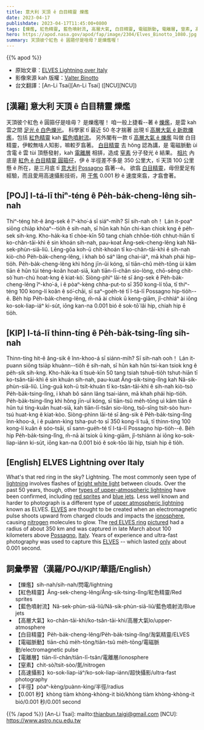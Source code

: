 ```yaml
---
title: 意大利 天頂 ê 白目精靈 爍爁
date: 2023-04-17
publishdate: 2023-04-17T11:45:00+0800
tags: [爍爁, 紅色精靈, 藍色噴射流, 高層大氣, 白目精靈, 電磁脈動, 電離層, 窒素, 高速攝影, 半徑]
hero: https://apod.nasa.gov/apod/fap/image/2304/Elves_Binotto_1080.jpg
summary: 天頂彼个紅色 ê 圓箍仔是啥毋？是爍爁喔！
---
```


{{% apod %}}

- 原始文章：[ELVES Lightning over Italy](https://apod.nasa.gov/apod/ap230417.html)
- 影像來源 kah 版權：[Valter Binotto](https://www.instagram.com/valterbinotto/)
- 台文翻譯：[An-Li Tsai][An-Li Tsai] ([NCU][NCU])

## [漢羅] 意大利 天頂 ê 白目精靈 爍爁
天頂彼个紅色 ê 圓箍仔是啥毋？
是爍爁喔！
咱一般上捷看--著 ê [爍爁][lightning]，是雲 kah 雲之間 [足光 ê 白色爍光][bright white light]。
科學家 tī 最近 50 冬才揣著 出現 tī [高層大氣 ê 新款爍爁][types of upper-atmospheric lightning]，包括 [紅色精靈][red sprites] kah [藍色噴射流][blue jets]。
另外閣有一款 tī [高層大氣 ê 爍爁][upper atmospheric lightning] 叫做 白目精靈，伊較無啥人知影，嘛較歹翕著。
[白目精靈][ELVES 1] 去 hŏng 認為講，是 電磁脈動 ùi 含電 ê 雲 tùi 頂懸發射，kah [電離層][ionosphere] 相挵，造成 [窒素][nitrogen] 分子發光 ê 結果。
[相片][pictured] 內底是 [紅色 ê 白目精靈 圓箍仔][red ELVES ring]，伊 ê 半徑差不多是 350 公里大，tī 天頂 100 公里懸 ê 所在，是三月底 tī [意大利][Italy] [Possagno][Possagno] 翕著--ê。
欲翕 [白目精靈][ELVES 2]，毋但愛足有經驗，而且愛用高速攝影技術，用 [干焦][only] 0.001 秒 ê 速度來翕，才翕會著。

## [POJ] I-tá-lī thiⁿ-téng ê Pe̍h-ba̍k-cheng-lêng sih-nah
Thiⁿ-téng hit-ê âng-sek ê îⁿ-kho͘-á sī siáⁿ-mi̍h?
Sī sih-nah o͘h！
Lán it-poaⁿ siōng chia̍p khòaⁿ--tio̍h ê sih-nah, sī hûn kah hûn chi-kan chiok kng ê pe̍h-sek sih-kng.
Kho-ha̍k-ka tī chòe-kīn 50 tang chiah chhōe-tio̍h chhut-hiān tī ko-chân-tāi-khì ê sin khoán sih-nah, pau-koat Âng-sek-cheng-lêng kah Nâ-sek-phùn-siā-liû.
Lēng-gōa koh-ū chi̍t-khoán tī ko-chân-tāi-khì ê sih-nah kiò-chò Pe̍h-ba̍k-cheng-lêng, i khah bô sáⁿ lâng chai-iáⁿ, mā khah phái hip-tio̍h.
Pe̍h-ba̍k-cheng-lêng khì hŏng jīn-ûi kóng, sī tiān-chû me̍h-tōng ùi kâm tiān ê hûn tùi téng-koân hoat-siā, kah tiān-lī-chân sio-lòng, chō-sêng chit-sò͘ hun-chú hoat-kng ê kiat-kò͘.
Siòng-phìⁿ lāi-té sī âng-sek ê Pe̍h-ba̍k-cheng-lêng îⁿ-kho͘-á, i ê pòaⁿ-kèng chha-put-to sī 350 kong-lí tōa, tī thiⁿ-téng 100 kong-lí koân ê só͘-chāi, sī saⁿ-goe̍h-té tī I-tá-lī Possagno hip-tio̍h--ê.
Be̍h hip Pe̍h-ba̍k-cheng-lêng, m̄-nā ài chiok ū keng-giām, jî-chhiáⁿ ài iōng ko-sok-liap-iáⁿ ki-su̍t, iōng kan-na 0.001 bió ê sok-tō͘ lâi hip, chiah hip ē tio̍h.

## [KIP] I-tá-lī thinn-tíng ê Pe̍h-ba̍k-tsing-lîng sih-nah
Thinn-tíng hit-ê âng-sik ê înn-khoo-á sī siánn-mi̍h?
Sī sih-nah ooh！
Lán it-puann siōng tsia̍p khuànn--tio̍h ê sih-nah, sī hûn kah hûn tsi-kan tsiok kng ê pe̍h-sik sih-kng.
Kho-ha̍k-ka tī tsuè-kīn 50 tang tsiah tshuē-tio̍h tshut-hiān tī ko-tsân-tāi-khì ê sin khuán sih-nah, pau-kuat Âng-sik-tsing-lîng kah Nâ-sik-phùn-siā-liû.
Līng-guā koh-ū tsi̍t-khuán tī ko-tsân-tāi-khì ê sih-nah kiò-tsò Pe̍h-ba̍k-tsing-lîng, i khah bô sánn lâng tsai-iánn, mā khah phái hip-tio̍h.
Pe̍h-ba̍k-tsing-lîng khì hŏng jīn-uî kóng, sī tiān-tsû me̍h-tōng uì kâm tiān ê hûn tuì tíng-kuân huat-siā, kah tiān-lī-tsân sio-lòng, tsō-sîng tsit-sòo hun-tsú huat-kng ê kiat-kòo.
Siòng-phìnn lāi-té sī âng-sik ê Pe̍h-ba̍k-tsing-lîng înn-khoo-á, i ê puànn-kìng tsha-put-to sī 350 kong-lí tuā, tī thinn-tíng 100 kong-lí kuân ê sóo-tsāi, sī sann-gue̍h-té tī I-tá-lī Possagno hip-tio̍h--ê.
Be̍h hip Pe̍h-ba̍k-tsing-lîng, m̄-nā ài tsiok ū king-giām, jî-tshiánn ài iōng ko-sok-liap-iánn ki-su̍t, iōng kan-na 0.001 bió ê sok-tōo lâi hip, tsiah hip ē tio̍h.

## [English] ELVES Lightning over Italy
What's that red ring in the sky?
Lightning.
The most commonly seen type of [lightning][lightning] involves flashes of [bright white light][bright white light] between clouds.
Over the past 50 years, though, other [types of upper-atmospheric lightning][types of upper-atmospheric lightning] have been confirmed, including [red sprites][red sprites] and [blue jets][blue jets].
Less well known and harder to photograph is a different type of [upper atmospheric lightning][upper atmospheric lightning] known as ELVES.
[ELVES][ELVES 1] are thought to be created when an electromagnetic pulse shoots upward from charged clouds and impacts the [ionosphere][ionosphere], causing [nitrogen][nitrogen] molecules to glow.
The [red ELVES ring][red ELVES ring] [pictured][pictured] had a radius of about 350 km and was captured in late March about 100 kilometers above [Possagno][Possagno], [Italy][Italy].
Years of experience and ultra-fast photography was used to capture this [ELVES][ELVES 2] -- which lasted [only][only] about 0.001 second.

## 詞彙學習（漢羅/POJ/KIP/華語/English）
- 【爍爁】sih-nah/sih-nah/閃電/lightning
- 【紅色精靈】Âng-sek-cheng-lêng/Âng-sik-tsing-lîng/紅色精靈/Red sprites
- 【藍色噴射流】Nâ-sek-phùn-siā-liû/Nâ-sik-phùn-siā-liû/藍色噴射流/Blue jets
- 【高層大氣】ko-chân-tāi-khì/ko-tsân-tāi-khì/高層大氣lo/upper-atmosphere
- 【白目精靈】Pe̍h-ba̍k-cheng-lêng/Pe̍h-ba̍k-tsing-lîng/淘氣精靈/ELVES
- 【電磁脈動】tiān-chû me̍h-tōng/tiān-tsû me̍h-tōng/電磁脈動/electromagnetic pulse
- 【電離層】tiān-lī-chân/tiān-lī-tsân/電離層/ionosphere
- 【窒素】chit-sò͘/tsit-sòo/氮/nitrogen
- 【高速攝影】ko-sok-liap-iáⁿ/ko-sok-liap-iánn/超快攝影/ultra-fast photography
- 【半徑】pòaⁿ-kèng/puànn-kìng/半徑/radius
- 【0.001 秒】khòng tiàm khòng-khòng-it bió/khòng tiàm khòng-khòng-it bió/0.001 秒/0.001 second

{{% /apod %}}
[An-Li Tsai]: mailto:thianbun.taigi@gmail.com
[NCU]: https://www.astro.ncu.edu.tw

[copyright]: https://apod.nasa.gov/apod/fap/lib/about_apod.html#srapply
[License]: https://creativecommons.org/licenses/by/2.0/

[lightning]:https://www.lightningmaps.org/
[bright white light]:https://apod.nasa.gov/apod/ap210524.html
[types of upper-atmospheric lightning]:https://en.wikipedia.org/wiki/Upper-atmospheric_lightning#/media/File:Lightning_sprites.jpg
[red sprites]:https://apod.nasa.gov/apod/ap210330.html
[blue jets]:https://apod.nasa.gov/apod/ap160823.html
[upper atmospheric lightning]:https://en.wikipedia.org/wiki/Upper-atmospheric_lightning
[ELVES 1]:https://malevus.com/elves/
[ionosphere]:https://solarsystem.nasa.gov/news/1127/10-things-to-know-about-the-ionosphere/
[nitrogen]:https://climate.nasa.gov/news/2491/10-interesting-things-about-air/
[red ELVES ring]:https://en.wikipedia.org/wiki/Upper-atmospheric_lightning#/media/File:ELVES_photo_by_Valter_Binotto_27-Mar-2023.jpg
[pictured]:https://www.instagram.com/p/CqpwfZct3Lg/
[Possagno]:https://youtu.be/hNsp_rAC8Kk
[Italy]:https://en.wikipedia.org/wiki/Italy
[ELVES 2]:https://en.wikipedia.org/wiki/Upper-atmospheric_lightning#Elves
[only]:https://media.istockphoto.com/id/453035943/photo/dog-using-computer.jpg?s=612x612&w=0&k=20&c=XYS1h9jwgZmlELdbcBSLyHT1Au1Tx-WXxRJZSXOIE_E=
